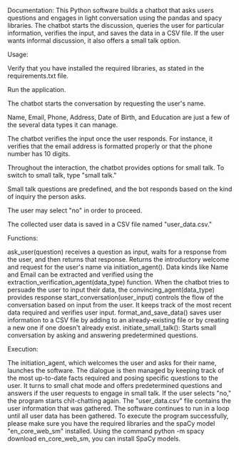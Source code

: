 Documentation:
This Python software builds a chatbot that asks users questions and engages in light conversation using the pandas and spacy libraries. The chatbot starts the discussion, queries the user for particular information, verifies the input, and saves the data in a CSV file. If the user wants informal discussion, it also offers a small talk option.

Usage:

Verify that you have installed the required libraries, as stated in the requirements.txt file.

Run the application.

The chatbot starts the conversation by requesting the user's name.

Name, Email, Phone, Address, Date of Birth, and Education are just a few of the several data types it can manage.

The chatbot verifies the input once the user responds. For instance, it verifies that the email address is formatted properly or that the phone number has 10 digits.

Throughout the interaction, the chatbot provides options for small talk. To switch to small talk, type "small talk."

Small talk questions are predefined, and the bot responds based on the kind of inquiry the person asks.

The user may select "no" in order to proceed.

The collected user data is saved in a CSV file named "user_data.csv."


Functions:


ask_user(question) receives a question as input, waits for a response from the user, and then returns that response.
Returns the introductory welcome and request for the user's name via initiation_agent().
Data kinds like Name and Email can be extracted and verified using the extraction_verification_agent(data_type) function.
When the chatbot tries to persuade the user to input their data, the convincing_agent(data_type) provides response
start_conversation(user_input) controls the flow of the conversation based on input from the user. It keeps track of the most recent data required and verifies user input.
format_and_save_data() saves user information to a CSV file by adding to an already-existing file or by creating a new one if one doesn't already exist.
initiate_small_talk(): Starts small conversation by asking and answering predetermined questions.

Execution:

The initiation_agent, which welcomes the user and asks for their name, launches the software.
The dialogue is then managed by keeping track of the most up-to-date facts required and posing specific questions to the user.
It turns to small chat mode and offers predetermined questions and answers if the user requests to engage in small talk.
If the user selects "no," the program starts chit-chatting again.
The "user_data.csv" file contains the user information that was gathered.
The software continues to run in a loop until all user data has been gathered.
To execute the program successfully, please make sure you have the required libraries and the spaCy model "en_core_web_sm" installed. Using the command python -m spacy download en_core_web_sm, you can install SpaCy models.




